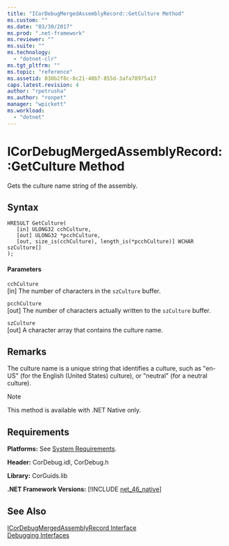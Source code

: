 ```yaml
---
title: "ICorDebugMergedAssemblyRecord::GetCulture Method"
ms.custom: ""
ms.date: "03/30/2017"
ms.prod: ".net-framework"
ms.reviewer: ""
ms.suite: ""
ms.technology: 
  - "dotnet-clr"
ms.tgt_pltfrm: ""
ms.topic: "reference"
ms.assetid: 030b2f8c-8c21-40b7-855d-3afa78975a17
caps.latest.revision: 4
author: "rpetrusha"
ms.author: "ronpet"
manager: "wpickett"
ms.workload: 
  - "dotnet"
---
```

# ICorDebugMergedAssemblyRecord::GetCulture Method
Gets the culture name string of the assembly.  
  
## Syntax  
  
```  
HRESULT GetCulture(  
   [in] ULONG32 cchCulture,   
   [out] ULONG32 *pcchCulture,   
   [out, size_is(cchCulture), length_is(*pcchCulture)] WCHAR szCulture[]  
);  
```  
  
#### Parameters  
 `cchCulture`  
 [in] The number of characters in the `szCulture` buffer.  
  
 `pcchCulture`  
 [out] The number of characters actually written to the `szCulture` buffer.  
  
 `szCulture`  
 [out] A character array that contains the culture name.  
  
## Remarks  
 The culture name is a unique string that identifies a culture, such as "en-US" (for the English (United States) culture), or "neutral" (for a neutral culture).  
  
> [!NOTE]
>  This method is available with .NET Native only.  
  
## Requirements  
 **Platforms:** See [System Requirements](../../../../docs/framework/get-started/system-requirements.md).  
  
 **Header:** CorDebug.idl, CorDebug.h  
  
 **Library:** CorGuids.lib  
  
 **.NET Framework Versions:** [!INCLUDE [net_46_native](../../../../includes/net-46-native-md.md)]  
  
## See Also  
 [ICorDebugMergedAssemblyRecord Interface](../../../../docs/framework/unmanaged-api/debugging/icordebugmergedassemblyrecord-interface.md)  
 [Debugging Interfaces](../../../../docs/framework/unmanaged-api/debugging/debugging-interfaces.md)

